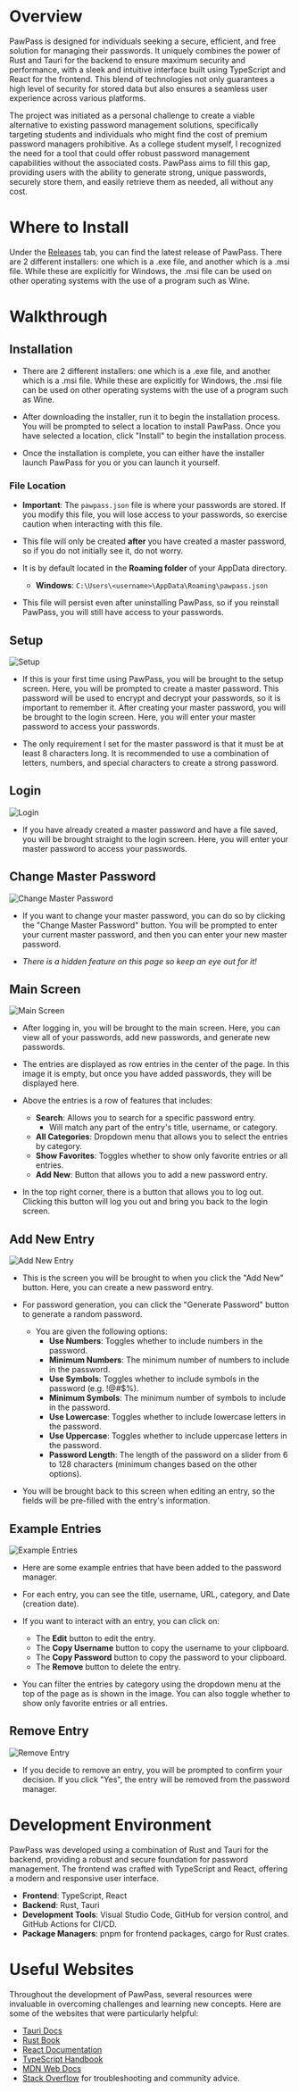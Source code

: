 # Overview

PawPass is designed for individuals seeking a secure, efficient, and free solution for managing their passwords. It uniquely combines the power of Rust and Tauri for the backend to ensure maximum security and performance, with a sleek and intuitive interface built using TypeScript and React for the frontend. This blend of technologies not only guarantees a high level of security for stored data but also ensures a seamless user experience across various platforms.

The project was initiated as a personal challenge to create a viable alternative to existing password management solutions, specifically targeting students and individuals who might find the cost of premium password managers prohibitive. As a college student myself, I recognized the need for a tool that could offer robust password management capabilities without the associated costs. PawPass aims to fill this gap, providing users with the ability to generate strong, unique passwords, securely store them, and easily retrieve them as needed, all without any cost.

# Where to Install
Under the [Releases](https://github.com/seth-linares/PawPass/releases/tag/Password-Manager) tab, you can find the latest release of PawPass. There are 2 different installers: one which is a .exe file, and another which is a .msi file. While these are explicitly for Windows, the .msi file can be used on other operating systems with the use of a program such as Wine. 


# Walkthrough

## Installation

- There are 2 different installers: one which is a .exe file, and another which is a .msi file. While these are explicitly for Windows, the .msi file can be used on other operating systems with the use of a program such as Wine.

- After downloading the installer, run it to begin the installation process. You will be prompted to select a location to install PawPass. Once you have selected a location, click "Install" to begin the installation process. 

- Once the installation is complete, you can either have the installer launch PawPass for you or you can launch it yourself.

### File Location
- **Important**: The `pawpass.json` file is where your passwords are stored. If you modify this file, you will lose access to your passwords, so exercise caution when interacting with this file. 

- This file will only be created **after** you have created a master password, so if you do not initially see it, do not worry.

- It is by default located in the __Roaming folder__ of your AppData directory.
    - **Windows**: `C:\Users\<username>\AppData\Roaming\pawpass.json`

- This file will persist even after uninstalling PawPass, so if you reinstall PawPass, you will still have access to your passwords.
    


## Setup

![Setup](Images/setup.png)

- If this is your first time using PawPass, you will be brought to the setup screen. Here, you will be prompted to create a master password. This password will be used to encrypt and decrypt your passwords, so it is important to remember it. After creating your master password, you will be brought to the login screen. Here, you will enter your master password to access your passwords.

- The only requirement I set for the master password is that it must be at least 8 characters long. It is recommended to use a combination of letters, numbers, and special characters to create a strong password.

## Login

![Login](Images/login.png)


- If you have already created a master password and have a file saved, you will be brought straight to the login screen. Here, you will enter your master password to access your passwords.

## Change Master Password

![Change Master Password](Images/change_password.png)

- If you want to change your master password, you can do so by clicking the "Change Master Password" button. You will be prompted to enter your current master password, and then you can enter your new master password.

- *There is a hidden feature on this page so keep an eye out for it!*

## Main Screen

![Main Screen](Images/main.png)

- After logging in, you will be brought to the main screen. Here, you can view all of your passwords, add new passwords, and generate new passwords. 

- The entries are displayed as row entries in the center of the page. In this image it is empty, but once you have added passwords, they will be displayed here.

- Above the entries is a row of features that includes:
    - **Search**: Allows you to search for a specific password entry.
        - Will match any part of the entry's title, username, or category.
    - **All Categories**: Dropdown menu that allows you to select the entries by category.
    - **Show Favorites**: Toggles whether to show only favorite entries or all entries.
    - **Add New**: Button that allows you to add a new password entry.

- In the top right corner, there is a button that allows you to log out. Clicking this button will log you out and bring you back to the login screen.

## Add New Entry

![Add New Entry](Images/entry_creation.png)

- This is the screen you will be brought to when you click the "Add New" button. Here, you can create a new password entry.

- For password generation, you can click the "Generate Password" button to generate a random password. 
    - You are given the following options:
        - **Use Numbers**: Toggles whether to include numbers in the password.
        - **Minimum Numbers**: The minimum number of numbers to include in the password.
        - **Use Symbols**: Toggles whether to include symbols in the password (e.g. !@#$%).
        - **Minimum Symbols**: The minimum number of symbols to include in the password.
        - **Use Lowercase**: Toggles whether to include lowercase letters in the password.
        - **Use Uppercase**: Toggles whether to include uppercase letters in the password.
        - **Password Length**: The length of the password on a slider from 6 to 128 characters (minimum changes based on the other options).

- You will be brought back to this screen when editing an entry, so the fields will be pre-filled with the entry's information.

## Example Entries

![Example Entries](Images/example_entries.png)

- Here are some example entries that have been added to the password manager.

- For each entry, you can see the title, username, URL, category, and Date (creation date).
- If you want to interact with an entry, you can click on:
    - The **Edit** button to edit the entry.
    - The **Copy Username** button to copy the username to your clipboard.
    - The **Copy Password** button to copy the password to your clipboard.
    - The **Remove** button to delete the entry.

- You can filter the entries by category using the dropdown menu at the top of the page as is shown in the image. You can also toggle whether to show only favorite entries or all entries.

## Remove Entry

![Remove Entry](Images/example_delete.png)

- If you decide to remove an entry, you will be prompted to confirm your decision. If you click "Yes", the entry will be removed from the password manager.


# Development Environment

PawPass was developed using a combination of Rust and Tauri for the backend, providing a robust and secure foundation for password management. The frontend was crafted with TypeScript and React, offering a modern and responsive user interface.

- **Frontend**: TypeScript, React
- **Backend**: Rust, Tauri
- **Development Tools**: Visual Studio Code, GitHub for version control, and GitHub Actions for CI/CD.
- **Package Managers**: pnpm for frontend packages, cargo for Rust crates.

# Useful Websites

Throughout the development of PawPass, several resources were invaluable in overcoming challenges and learning new concepts. Here are some of the websites that were particularly helpful:

* [Tauri Docs](https://tauri.studio/docs/getting-started/intro)
* [Rust Book](https://doc.rust-lang.org/book/)
* [React Documentation](https://reactjs.org/docs/getting-started.html)
* [TypeScript Handbook](https://www.typescriptlang.org/docs/handbook/intro.html)
* [MDN Web Docs](https://developer.mozilla.org/en-US/)
* [Stack Overflow](https://stackoverflow.com/) for troubleshooting and community advice.
